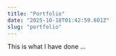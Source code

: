 ```yaml
---
title: "Portfolio"
date: "2025-10-18T01:42:59.601Z"
slug: "portfolio"
---
```



This is what I have done …

